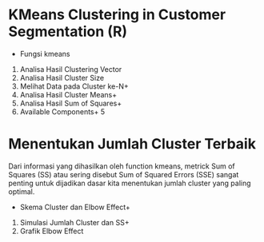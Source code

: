# KMeans Clustering in Customer Segmentation (R)

- Fungsi kmeans
1. Analisa Hasil Clustering Vector
2. Analisa Hasil Cluster Size
3. Melihat Data pada Cluster ke-N+
4. Analisa Hasil Cluster Means+
5. Analisa Hasil Sum of Squares+
6. Available Components+  5 

# Menentukan Jumlah Cluster Terbaik
Dari informasi yang dihasilkan oleh function kmeans, metrick Sum of Squares (SS) atau sering disebut Sum of Squared Errors (SSE) sangat penting untuk dijadikan dasar kita menentukan jumlah cluster yang paling optimal.

- Skema Cluster dan Elbow Effect+
1. Simulasi Jumlah Cluster dan SS+
2. Grafik Elbow Effect
